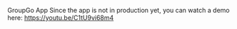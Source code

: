 GroupGo App
Since the app is not in production yet, you can watch a demo here: https://youtu.be/C1tU9vi68m4
